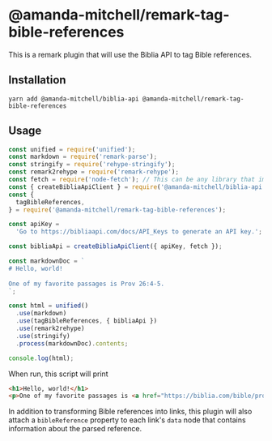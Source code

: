 # @amanda-mitchell/remark-tag-bible-references

This is a remark plugin that will use the Biblia API to tag Bible references.

## Installation

```
yarn add @amanda-mitchell/biblia-api @amanda-mitchell/remark-tag-bible-references
```

## Usage

```js
const unified = require('unified');
const markdown = require('remark-parse');
const stringify = require('rehype-stringify');
const remark2rehype = require('remark-rehype');
const fetch = require('node-fetch'); // This can be any library that implements the Fetch interface
const { createBibliaApiClient } = require('@amanda-mitchell/biblia-api');
const {
  tagBibleReferences,
} = require('@amanda-mitchell/remark-tag-bible-references');

const apiKey =
  'Go to https://bibliaapi.com/docs/API_Keys to generate an API key.';

const bibliaApi = createBibliaApiClient({ apiKey, fetch });

const markdownDoc = `
# Hello, world!
	
One of my favorite passages is Prov 26:4-5.
`;

const html = unified()
  .use(markdown)
  .use(tagBibleReferences, { bibliaApi })
  .use(remark2rehype)
  .use(stringify)
  .process(markdownDoc).contents;

console.log(html);
```

When run, this script will print

<!-- prettier-ignore -->
```html
<h1>Hello, world!</h1>
<p>One of my favorite passages is <a href="https://biblia.com/bible/proverbs/26/4-5">Prov 26:4-5</a>.</p>
```

In addition to transforming Bible references into links, this plugin will also attach a `bibleReference` property to each link's `data` node that contains information about the parsed reference.
